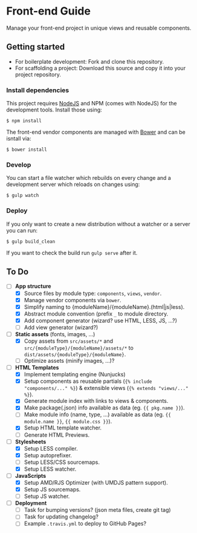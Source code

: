 # Front-end Guide

Manage your front-end project in unique views and reusable components.

## Getting started

* For boilerplate development: Fork and clone this repository.
* For scaffolding a project: Download this source and copy it into your project repository.

### Install dependencies

This project requires [NodeJS](http://nodejs.org/) and NPM (comes with NodeJS) for the development tools. Install those using:

	$ npm install
    
The front-end vendor components are managed with [Bower](http://bower.io/) and can be isntall via:

	$ bower install

### Develop 

You can start a file watcher which rebuilds on every change and a development server which reloads on changes using:
 
    $ gulp watch

### Deploy

If you only want to create a new distribution without a watcher or a server you can run:
 
	$ gulp build_clean

If you want to check the build run `gulp serve` after it.


## To Do

* [ ] **App structure**
	* [X] Source files by module type: `components`, `views`, `vendor`.
	* [X] Manage vendor components via `bower`.
	* [X] Simplify naming to {moduleName}/{moduleName}.(html|js|less).
	* [X] Abstract module convention (prefix `_` to module directory.
	* [x] Add component generator (wizard? use HTML, LESS, JS, ...?)
	* [ ] Add view generator (wizard?)

* [ ] **Static assets** (fonts, images, ...)
	* [X] Copy assets from `src/assets/*` and `src/{moduleType}/{moduleName}/assets/*` to `dist/assets/{moduleType}/{moduleName}`.
	* [ ] Optimize assets (minify images, ...)?

* [ ] **HTML Templates**
	* [X] Implement templating engine (Nunjucks)
	* [X] Setup components as reusable partials (`{% include "components/..." %}`) & extensible views (`{% extends "views/..." %}`).
	* [X] Generate module index with links to views & components.
	* [X] Make package(.json) info available as data (eg. `{{ pkg.name }}`).
	* [ ] Make module info (name, type, ...) available as data (eg. `{{ module.name }}`, `{{ module.css }}`).
	* [X] Setup HTML template watcher.
	* [ ] Generate HTML Previews.

* [ ] **Stylesheets**
	* [X] Setup LESS compiler.
	* [X] Setup autoprefixer.
	* [ ] Setup LESS/CSS sourcemaps.
	* [X] Setup LESS watcher.
	
* [ ] **JavaScripts**
	* [X] Setup AMD/RJS Optimizer (with UMDJS pattern support).
	* [X] Setup JS sourcemaps.
	* [ ] Setup JS watcher.
	
* [ ] **Deployment**
	* [ ] Task for bumping versions? (json meta files, create git tag)
	* [ ] Task for updating changelog?
	* [ ] Example `.travis.yml` to deploy to GitHub Pages?